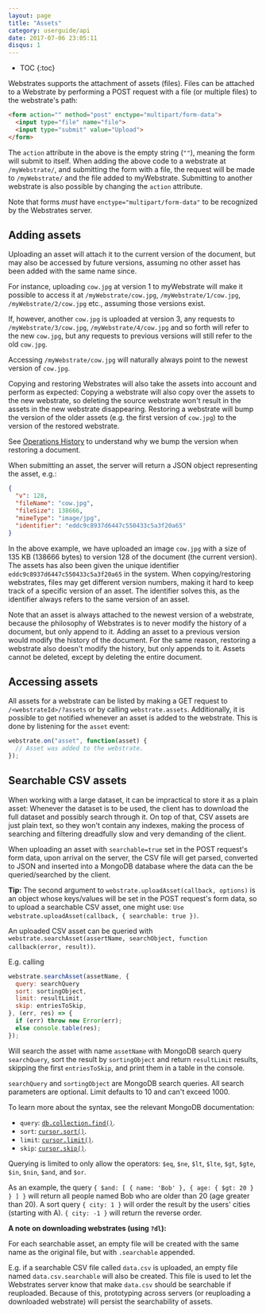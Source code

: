 ```yaml
---
layout: page
title: "Assets"
category: userguide/api
date: 2017-07-06 23:05:11
disqus: 1
---
```


* TOC
{:toc}

Webstrates supports the attachment of assets (files). Files can be attached to a Webstrate by
performing a POST request with a file (or multiple files) to the webstrate's path:

```html
<form action="" method="post" enctype="multipart/form-data">
  <input type="file" name="file">
  <input type="submit" value="Upload">
</form>
```

The `action` attribute in the above is the empty string (`""`), meaning the form will submit to
itself. When adding the above code to a webstrate at `/myWebstrate/`, and submitting the form with a
file, the request will be made to `/myWebstrate/` and the file added to myWebstrate. Submitting to
another webstrate is also possible by changing the `action` attribute.

Note that forms *must* have `enctype="multipart/form-data"` to be recognized by the Webstrates
server.

## Adding assets

Uploading an asset will attach it to the current version of the document, but may also be accessed
by future versions, assuming no other asset has been added with the same name since.

For instance,
uploading `cow.jpg` at version 1 to myWebstrate will make it possible to access it at
`/myWebstrate/cow.jpg`, `/myWebstrate/1/cow.jpg`, `/myWebstrate/2/cow.jpg` etc., assuming those
versions exist.

If, however, another `cow.jpg` is uploaded at version 3, any requests to
`/myWebstrate/3/cow.jpg`, `/myWebstrate/4/cow.jpg` and so forth will refer to the new `cow.jpg`, but
any requests to previous versions will still refer to the old `cow.jpg`.

Accessing
`/myWebstrate/cow.jpg` will naturally always point to the newest version of `cow.jpg`.

Copying and restoring Webstrates will also take the assets into account and perform as expected:
Copying a webstrate will also copy over the assets to the new webstrate, so deleting the source
webstrate won't result in the assets in the new webstrate disappearing. Restoring a webstrate will
bump the version of the older assets (e.g. the first version of `cow.jpg`) to the version of the
restored webstrate.

<div class="info box">
  <p>See <a href="/userguide/operations-history.html#restoring-a-document">Operations History</a> to understand why
  we bump the version when restoring a document.</p>
</div>


When submitting an asset, the server will return a JSON object representing the asset, e.g.:

```json
{
  "v": 128,
  "fileName": "cow.jpg",
  "fileSize": 138666,
  "mimeType": "image/jpg",
  "identifier": "eddc9c8937d6447c550433c5a3f20a65"
}
```

In the above example, we have uploaded an image `cow.jpg` with a size of 135 KB (138666 bytes) to
version 128 of the document (the current version). The assets has also been given the unique
identifier `eddc9c8937d6447c550433c5a3f20a65` in the system. When copying/restoring webstrates,
files may get different version numbers, making it hard to keep track of a specific version of an
asset. The identifier solves this, as the identifier always refers to the same version of an asset.

Note that an asset is always attached to the newest version of a webstrate, because the philosophy
of Webstrates is to never modify the history of a document, but only append to it. Adding an asset
to a previous version would modify the history of the document. For the same reason, restoring a
webstrate also doesn't modify the history, but only appends to it. Assets cannot be deleted, except
by deleting the entire document.

## Accessing assets

All assets for a webstrate can be listed by making a GET request to `/<webstrateId>/?assets` or by
calling `webstrate.assets`. Additionally, it is possible to get notified whenever an asset is
added to the webstrate. This is done by listening for the `asset` event:

```javascript
webstrate.on("asset", function(asset) {
  // Asset was added to the webstrate.
});
```

## Searchable CSV assets

When working with a large dataset, it can be impractical to store it as a plain asset: Whenever the
dataset is to be used, the client has to download the full dataset and possibly search through it.
On top of that, CSV assets are just plain text, so they won't contain any indexes, making the
process of searching and filtering dreadfully slow and very demanding of the client.

When uploading an asset with `searchable=true` set in the POST request's form data, upon arrival on
the server, the CSV file will get parsed, converted to JSON and inserted into a MongoDB database
where the data can the be queried/searched by the client.

<div class="info box">
  <strong>Tip:</strong> The second argument to <code>webstrate.uploadAsset(callback, options)</code>
  is an object whose keys/values will be set in the POST request's form data, so to upload a
  searchable CSV asset, one might use:
  <code>Use webstrate.uploadAsset(callback, { searchable: true })</code>.
</div>

An uploaded CSV asset can be queried with
`webstrate.searchAsset(assertName, searchObject, function callback(error, result))`.

E.g. calling

```javascript
webstrate.searchAsset(assetName, {
  query: searchQuery
  sort: sortingObject,
  limit: resultLimit,
  skip: entriesToSkip,
}, (err, res) => {
  if (err) throw new Error(err);
  else console.table(res);
});
```

Will search the asset with name `assetName` with MongoDB search query `searchQuery`, sort the result
by `sortingObject` and return `resultLimit` results, skipping the first `entriesToSkip`, and print
them in a table in the console.

`searchQuery` and `sortingObject` are MongoDB search queries. All search parameters are optional.
Limit defaults to 10 and can't exceed 1000.

To learn more about the syntax, see the relevant MongoDB documentation:

- `query`: [`db.collection.find()`](https://docs.mongodb.com/manual/reference/method/db.collection.find/).
- `sort`: [`cursor.sort()`](https://docs.mongodb.com/manual/reference/method/cursor.sort/).
- `limit`: [`cursor.limit()`](https://docs.mongodb.com/manual/reference/method/cursor.limit/).
- `skip`: [`cursor.skip()`](https://docs.mongodb.com/manual/reference/method/cursor.skip/).

Querying is limited to only allow the operators: `$eq`, `$ne`, `$lt`, `$lte`, `$gt`, `$gte`, `$in`, `$nin`, `$and`, and `$or`.

As an example, the query `{ $and: [ { name: 'Bob' }, { age: { $gt: 20 } } ] }` will return all
people named Bob who are older than 20 (age greater than 20). A sort query `{ city: 1 }` will order
the result by the users' cities (starting with A). `{ city: -1 }` will return the reverse order.

<div class="info box">
  <strong>A note on downloading webstrates (using <code>?dl</code>):</strong>
  <p>For each searchable asset, an empty file will be created with the same name as the original
  file, but with <code>.searchable</code> appended.</p>

  <p>E.g. if a searchable CSV file called <code>data.csv</code> is uploaded, an empty file named
  <code>data.csv.searchable</code> will also be created. This file is used to let the Webstrates
  server know that make <code>data.csv</code> should be searchable if reuploaded. Because of this,
  prototyping across servers (or reuploading a downloaded webstrate) will persist the searchability
  of assets.</p>
</div>
